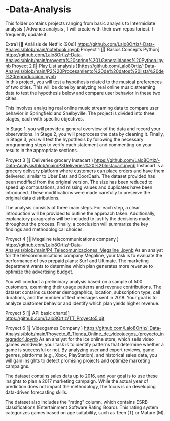 # -Data-Analysis
This folder contains projects ranging from basic analysis to Intermidiate analysis ( Advance analysis , I will create with their own repositories). I frequently update it.


Extra1 [🔗 Análisis de Netflix (90s)] https://github.com/Lalo8Ortiz/-Data-Analysis/blob/main/notebook.ipynb
Proyect 1  [🔗 Basics Concepts Python] https://github.com/Lalo8Ortiz/-Data-Analysis/blob/main/proyecto%20spring%201.Generalidades%20Python.ipynb
Proyect 2 [🔗 Play List analysis )]https://github.com/Lalo8Ortiz/-Data-Analysis/blob/main/P2%20Procesamiento%20de%20datos%20lista%20de%20reproduccion.ipynb  
In this project, you will test a hypothesis related to the musical preferences of two cities. This will be done by analyzing real online music streaming data to test the hypothesis below and compare user behavior in these two cities.

This involves analyzing real online music streaming data to compare user behavior in Springfield and Shelbyville. The project is divided into three stages, each with specific objectives.

In Stage 1, you will provide a general overview of the data and record your observations.
In Stage 2, you will preprocess the data by cleaning it.
Finally, in Stage 3, you will test the hypothesis by following the necessary programming steps to verify each statement and commenting on your results in the appropriate sections.

Proyect 3 [🔗 Deliveries grocery Instacart ) https://github.com/Lalo8Ortiz/-Data-Analysis/blob/main/P3Deliveries%20%20Instacart.ipynb 
Instacart is a grocery delivery platform where customers can place orders and have them delivered, similar to Uber Eats and DoorDash. The dataset provided has been modified from the original version. The size has been reduced to speed up computations, and missing values and duplicates have been introduced. These modifications were made carefully to preserve the original data distributions. 

The analysis consists of three main steps. For each step, a clear introduction will be provided to outline the approach taken. Additionally, explanatory paragraphs will be included to justify the decisions made throughout the process. Finally, a conclusion will summarize the key findings and methodological choices.

Proyect 4 [🔗 Megaline telecommunications company ) https://github.com/Lalo8Ortiz/-Data-Analysis/blob/main/P4_Telecomunicaciones_Megaline_.ipynb
As an analyst for the telecommunications company Megaline, your task is to evaluate the performance of two prepaid plans: Surf and Ultimate. The marketing department wants to determine which plan generates more revenue to optimize the advertising budget.

You will conduct a preliminary analysis based on a sample of 500 customers, examining their usage patterns and revenue contributions. The dataset contains customer demographics, location, subscription type, call durations, and the number of text messages sent in 2018. Your goal is to analyze customer behavior and identify which plan yields higher revenue.



Proyect 5  [🔗 API basic charts)] https://github.com/Lalo8Ortiz/TT_Proyecto5.git

Proyect 6 [🔗 Videogames Company ) https://github.com/Lalo8Ortiz/-Data-Analysis/blob/main/Proyecto_6_Tienda_Online_de_videojuegos_(proyecto_integrador).ipynb
As an analyst for the Ice online store, which sells video games worldwide, your task is to identify patterns that determine whether a game is successful or not. By analyzing user and expert reviews, game genres, platforms (e.g., Xbox, PlayStation), and historical sales data, you will gain insights to detect promising projects and optimize marketing campaigns.

The dataset contains sales data up to 2016, and your goal is to use these insights to plan a 2017 marketing campaign. While the actual year of prediction does not impact the methodology, the focus is on developing data-driven forecasting skills.

The dataset also includes the "rating" column, which contains ESRB classifications (Entertainment Software Rating Board). This rating system categorizes games based on age suitability, such as Teen (T) or Mature (M).

